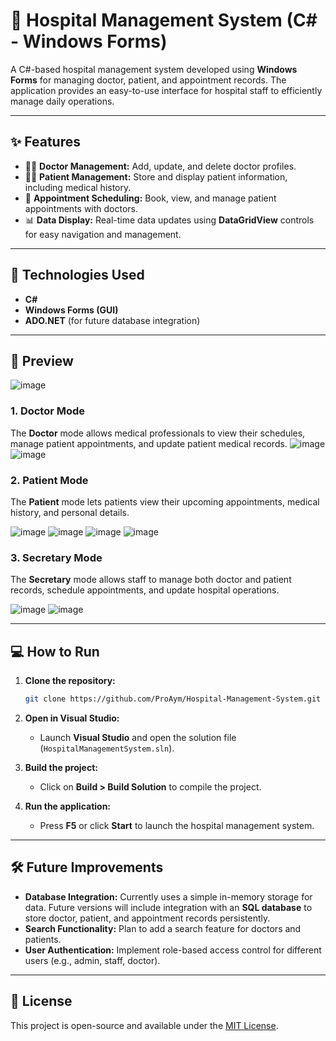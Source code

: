 # 🏥 **Hospital Management System** (C# - Windows Forms)

A C#-based hospital management system developed using **Windows Forms** for managing doctor, patient, and appointment records. The application provides an easy-to-use interface for hospital staff to efficiently manage daily operations.

---

## ✨ **Features**

- 👩‍⚕️ **Doctor Management:** Add, update, and delete doctor profiles.
- 👨‍⚕️ **Patient Management:** Store and display patient information, including medical history.
- 📅 **Appointment Scheduling:** Book, view, and manage patient appointments with doctors.
- 📊 **Data Display:** Real-time data updates using **DataGridView** controls for easy navigation and management.

---

## 🚀 **Technologies Used**

- **C#**  
- **Windows Forms (GUI)**  
- **ADO.NET** (for future database integration)

---

## 📸 **Preview**

![image](https://github.com/user-attachments/assets/d85203f5-8abb-484e-affd-eea971cb33b3)


### 1. **Doctor Mode**
The **Doctor** mode allows medical professionals to view their schedules, manage patient appointments, and update patient medical records.
![image](https://github.com/user-attachments/assets/f72ec2b7-5387-4af8-992f-2fac486e61af)
![image](https://github.com/user-attachments/assets/6ee2c36e-969f-4b19-be7b-feb11ebe6ba4)


### 2. **Patient Mode**
The **Patient** mode lets patients view their upcoming appointments, medical history, and personal details.

![image](https://github.com/user-attachments/assets/486ecd9a-295d-4627-b26c-09a780a9407b)
![image](https://github.com/user-attachments/assets/f3c234fe-9c36-4693-93ad-22dd83f5fe58)
![image](https://github.com/user-attachments/assets/3e6bc676-446c-44d3-9605-5de49894b7ba)
![image](https://github.com/user-attachments/assets/d2123681-b779-48b0-b5a7-a9c5d20c36c0)




### 3. **Secretary Mode**
The **Secretary** mode allows staff to manage both doctor and patient records, schedule appointments, and update hospital operations.

![image](https://github.com/user-attachments/assets/10827579-7de5-4dee-a1f7-f96bc61b14a3)
![image](https://github.com/user-attachments/assets/6fcd4bf3-b8e2-4b0a-a23a-4dba01a7dc5a)



---

## 💻 **How to Run**

1. **Clone the repository:**
    ```bash
    git clone https://github.com/ProAym/Hospital-Management-System.git
    ```

2. **Open in Visual Studio:**
    - Launch **Visual Studio** and open the solution file (`HospitalManagementSystem.sln`).

3. **Build the project:**
    - Click on **Build > Build Solution** to compile the project.

4. **Run the application:**
    - Press **F5** or click **Start** to launch the hospital management system.

---

## 🛠 **Future Improvements**

- **Database Integration:** Currently uses a simple in-memory storage for data. Future versions will include integration with an **SQL database** to store doctor, patient, and appointment records persistently.
- **Search Functionality:** Plan to add a search feature for doctors and patients.
- **User Authentication:** Implement role-based access control for different users (e.g., admin, staff, doctor).

---

## 📄 **License**

This project is open-source and available under the [MIT License](LICENSE).
